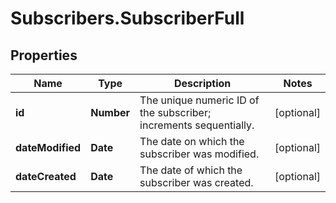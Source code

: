 # Subscribers.SubscriberFull

## Properties
Name | Type | Description | Notes
------------ | ------------- | ------------- | -------------
**id** | **Number** | The unique numeric ID of the subscriber; increments sequentially. | [optional] 
**dateModified** | **Date** | The date on which the subscriber was modified.  | [optional] 
**dateCreated** | **Date** | The date of which the subscriber was created.  | [optional] 
